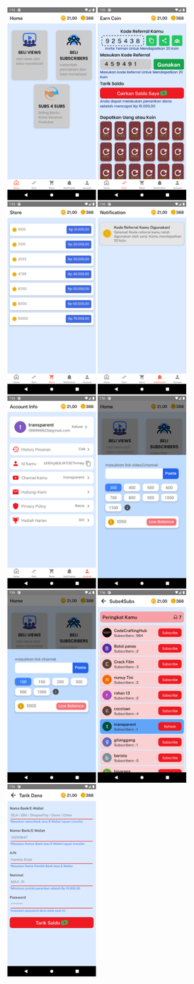 <img src="./images/home.png" alt="home" width="200"/>
<img src="./images/earn.png" alt="earn" width="200"/>
<img src="./images/store.png" alt="store" width="200"/>
<img src="./images/notification.png" alt="notification" width="200"/>
<img src="./images/account.png" alt="account" width="200"/>
<img src="./images/modal-buy-views.png" alt="modal buy views" width="200"/>
<img src="./images/modal-buy-subs.png" alt="modal buy subs" width="200"/>
<img src="./images/subs4subs.png" alt="Home" width="200"/>
<img src="./images/withdrawal.png" alt="withdrawal" width="200"/>
